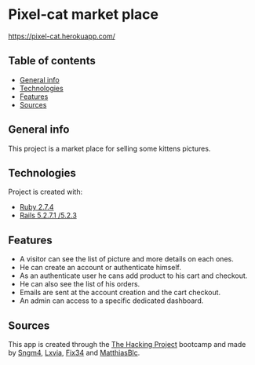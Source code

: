 # Pixel-cat market place
https://pixel-cat.herokuapp.com/

## Table of contents
* [General info](#general-info)
* [Technologies](#technologies)
* [Features](#features)
* [Sources](#sources)

## General info
This project is a market place for selling some kittens pictures.
	
## Technologies
Project is created with:
* [Ruby 2.7.4](https://ruby-doc.org/core-2.7.4/)
* [Rails 5.2.7.1 /5.2.3](https://api.rubyonrails.org/v5.2.3/)
	
## Features
* A visitor can see the list of picture and more details on each ones.
* He can create an account or authenticate himself.
* As an authenticate user he cans add product to his cart and checkout.
* He can also see the list of his orders.
* Emails are sent at the account creation and the cart checkout.
* An admin can access to a specific dedicated dashboard.

## Sources
This app is created through the [The Hacking Project](https://www.thehackingproject.org) bootcamp and made by [Sngm4](https://github.com/Sngm4), [Lxvia](https://github.com/Lxvia), [Fix34](https://github.com/Fix34) and [MatthiasBlc](https://github.com/MatthiasBlc).